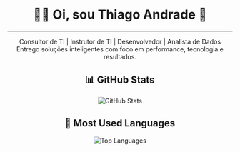 <p align="center" style="font-size: 20px;">
  <strong style="font-size: 28px;">👨‍💻 Oi, sou <strong>Thiago Andrade</strong> 👋</strong><br>
</p>

<hr>

<p align="center">
  Consultor de TI | Instrutor de TI | Desenvolvedor | Analista de Dados <br>
  Entrego soluções inteligentes com foco em performance, tecnologia e resultados.
</p>


<h2 align="center">📊 GitHub Stats</h2>

<p align="center">
  <img src="https://github-readme-stats.vercel.app/api?username=thiagoandradewp&show_icons=true&theme=default" alt="GitHub Stats" />
</p>

<h2 align="center">📌 Most Used Languages</h2>

<p align="center">
  <img src="https://github-readme-stats.vercel.app/api/top-langs/?username=thiagoandradewp&layout=compact&langs_count=8&theme=default" alt="Top Languages" />
</p>
